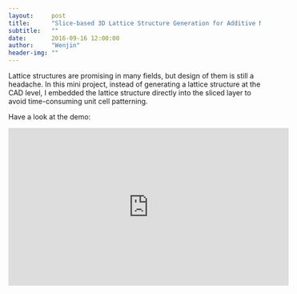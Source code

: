 ```yaml
---
layout:     post
title:      "Slice-based 3D Lattice Structure Generation for Additive Manufacturing"
subtitle:   ""
date:       2016-09-16 12:00:00
author:     "Wenjin"
header-img: ""
---
```


Lattice structures are promising in many fields, but design of them is still a headache. In this mini project, instead of generating a lattice structure at the CAD level, I embedded the lattice structure directly into the sliced layer to avoid time-consuming unit cell patterning.

Have a look at the demo:

<p>

<iframe width="560" height="315" src="https://www.youtube.com/embed/Md4Phgk9uFQ" frameborder="0" allowfullscreen></iframe>

</p>